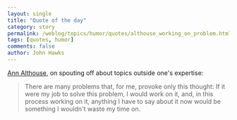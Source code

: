 ```yaml
---
layout: single 
title: "Quote of the day" 
category: story
permalink: /weblog/topics/humor/quotes/althouse_working_on_problem.html
tags: [quotes, humor] 
comments: false 
author: John Hawks 
---
```



<p>
<a href="http://althouse.blogspot.com/2006/05/uh-im-sorry-ive-called-you-that-before.html">Ann Althouse</a>, on spouting off about topics outside one's expertise:
</p>

<blockquote>There are many problems that, for me, provoke only this thought: If it were my job to solve this problem, I would work on it, and, in this process working on it, anything I have to say about it now would be something I wouldn't waste my time on.</blockquote>

